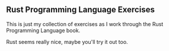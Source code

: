 ## Rust Programming Language Exercises

This is just my collection of exercises as I work through the Rust Programming Language
book. 

Rust seems really nice, maybe you'll try it out too.


